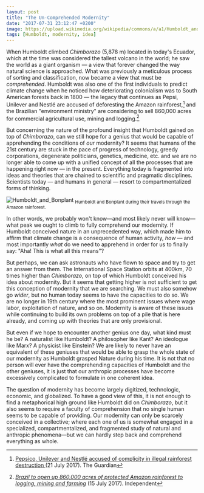 ```yaml
---
layout: post
title: "The Un-Comprehended Modernity"
date: "2017-07-31 23:12:47 +0200"
image: https://upload.wikimedia.org/wikipedia/commons/a/a1/Humboldt_and_Bonplant_in_the_Jungle.jpg
tags: [Humboldt, modernity, idea]
---
```


When Humboldt climbed *Chimborazo* (5,878 m) located in today's Ecuador, which at the time was considered the tallest volcano in the world; he saw the world as a giant organism — a view that forever changed the way natural science is approached. What was previously a meticulous process of sorting and classification, now became a view that must be *comprehended*. Humboldt was also one of the first individuals to predict climate change when he noticed how deteriorating colonialism was to South American forests back in 1800 — the legacy that continues as Pepsi, Unilever and Nestlé are accused of deforesting the Amazon rainforest,[^1] and the Brazilian "environment ministry" are considering to sell 860,000 acres for commercial agricultural use, mining and logging.[^2]

But concerning the nature of the profound insight that Humboldt gained on top of *Chimborazo*, can we still hope for a genius that would be capable of apprehending the conditions of *our* modernity? It seems that humans of the 21st century are stuck in the pace of progress of technology, greedy corporations, degenerate politicians, genetics, medicine, etc. and we are no longer able to come up with a unified concept of all the processes that are happening right now — in the present. Everything today is fragmented into ideas and theories that are chained to scientific and pragmatic disciplines. Scientists today — and humans in general — resort to compartmentalized forms of thinking.

![Humboldt_and_Bonplant](https://upload.wikimedia.org/wikipedia/commons/a/a1/Humboldt_and_Bonplant_in_the_Jungle.jpg)
<sub>Humboldt and Bonplant during their travels through the Amazon rainforest.</sub>

In other words, we probably won't know—and most likely never will know—what peak we ought to climb to fully comprehend our modernity. If Humboldt conceived nature in an unprecedented way, which made him to affirm that climate change is a consequence of human activity, *how* — and most importantly *what* do we need to apprehend in order for us to finally say: "Aha! This is what all this means"?

But perhaps, we can ask astronauts who have flown to space and try to get an answer from them. The International Space Station orbits at 400km, 70 times higher than *Chimborazo*, on top of which Humboldt conceived his idea about modernity. But it seems that getting higher is not sufficient to get this conception of modernity that we are searching. We must also somehow go *wider*, but no human today seems to have the capacities to do so. We are no longer in 19th century where the most prominent issues where wage labor, exploitation of nature, and so on. Modernity is aware of these issues while continuing to build its own problems on top of a pile that is here already, and coming up with theories that are only provisional.

But even if we hope to encounter another genius one day, what kind must he be? A naturalist like Humboldt? A philosopher like Kant? An ideologue like Marx? A physicist like Einstein? We are likely to never have an equivalent of these geniuses that would be able to grasp the whole state of our modernity as Humboldt grasped Nature during his time. It is not that no person will ever have the comprehending capacities of Humboldt and the other geniuses, it is just that our anthropic processes have become excessively complicated to formulate in one coherent idea.

The question of modernity has become largely digitized, technologic, economic, and globalized. To have a good view of this, it is not enough to find a metaphorical high ground like Humboldt did on *Chimborazo*, but it also seems to require a faculty of comprehension that no single human seems to be capable of providing. Our modernity can only be scarcely conceived in a collective; where each one of us is somewhat engaged in a specialized, compartmentalized, and fragmented study of natural and anthropic phenomena—but we can hardly step back and comprehend everything as whole.

[^1]: [Pepsico, Unilever and Nestlé accused of complicity in illegal rainforest destruction ](https://www.theguardian.com/environment/2017/jul/21/pepsico-unilever-and-nestle-accused-of-complicity-in-illegal-rainforest-destruction) (21 July 2017). The Guardian

[^2]: [*Brazil to open up 860,000 acres of protected Amazon rainforest to logging, mining and farming*](https://www.independent.co.uk/news/world/americas/illegal-logging-national-forest-of-jamanxim-brazil-amazon-br-163-protests-deforestation-gisele-a7842796.html) (15 July 2017). Independent
